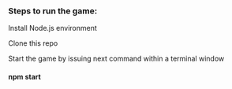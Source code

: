 ### Steps to run the game:

Install Node.js environment

Clone this repo

Start the game by issuing next command within a terminal window

#### npm start
